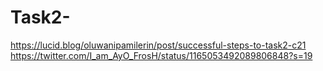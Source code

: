 # Task2-

https://lucid.blog/oluwanipamilerin/post/successful-steps-to-task2-c21
https://twitter.com/I_am_AyO_FrosH/status/1165053492089806848?s=19
